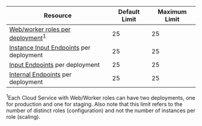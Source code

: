 Resource|Default Limit|Maximum Limit
---|---|---
[Web/worker roles per deployment](../articles/cloud-services/fundamentals-application-models.md#tellmecs)<sup>1</sup>|25|25
[Instance Input Endpoints](http://msdn.microsoft.com/library/gg557552.aspx#InstanceInputEndpoint) per deployment|25|25
[Input Endpoints](http://msdn.microsoft.com/library/gg557552.aspx#InputEndpoint) per deployment|25|25
[Internal Endpoints](http://msdn.microsoft.com/library/gg557552.aspx#InternalEndpoint) per deployment|25|25

<sup>1</sup>Each Cloud Service with Web/Worker roles can have two deployments, one for production and one for staging. Also note that this limit refers to the number of distinct roles (configuration) and not the number of instances per role (scaling).
